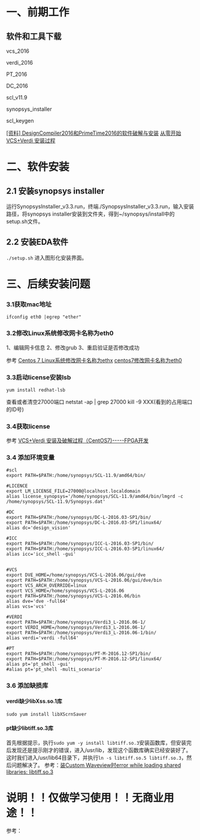# 一、前期工作
## 软件和工具下载
vcs_2016

verdi_2016

PT_2016

DC_2016

scl_v11.9

synopsys_installer

scl_keygen

[\[资料\] DesignCompiler2016和PrimeTime2016的软件破解与安装](http://bbs.eetop.cn/thread-763341-1-1.html)
[从零开始VCS+Verdi 安装过程](https://blog.csdn.net/Ztrans/article/details/88757695)
# 二、软件安装
## 2.1 安装synopsys installer
运行SynopsysInstaller_v3.3.run，终端./SynopsysInstaller_v3.3.run，输入安装路径，将synopsys installer安装到文件夹，得到~/synopsys/install中的setup.sh文件。
## 2.2 安装EDA软件
`./setup.sh` 进入图形化安装界面。
# 三、后续安装问题
### 3.1获取mac地址
	ifconfig eth0 |egrep "ether" 

###  3.2修改Linux系统修改网卡名称为eth0
1、编辑网卡信息
2、修改grub
3、重启验证是否修改成功

参考
[Centos 7 Linux系统修改网卡名称为ethx](https://www.cnblogs.com/Wolf-Dreams/p/9090577.html)
[centos7修改网卡名称为eth0](https://www.cnblogs.com/freeblogs/p/7881597.html)

### 3.3启动license安装lsb
	yum install redhat-lsb
查看或者清空27000端口
netstat -ap | grep 27000
kill -9 XXX(看到的占用端口的ID号)

### 3.4获取license
参考 [VCS+Verdi 安装及破解过程（CentOS7)-----FPGA开发](https://blog.csdn.net/qq_40829605/article/details/85345795)


### 3.4 添加环境变量


    #scl
    export PATH=$PATH:/home/synopsys/SCL-11.9/amd64/bin/
    
    #LICENCE
    export LM_LICENSE_FILE=27000@localhost.localdomain
    alias license_synopsys='/home/synopsys/SCL-11.9/amd64/bin/lmgrd -c /home/synopsys/SCL-11.9/Synopsys.dat'
    
    #DC
    export PATH=$PATH:/home/synopsys/DC-L-2016.03-SP1/bin/
    export PATH=$PATH:/home/synopsys/DC-L-2016.03-SP1/linux64/
    alias dc='design_vision'
    
    #ICC
    export PATH=$PATH:/home/synopsys/ICC-L-2016.03-SP1/bin/
    export PATH=$PATH:/home/synopsys/ICC-L-2016.03-SP1/linux64/
    alias icc='icc_shell -gui'
    
    
    #VCS
    export DVE_HOME=/home/synopsys/VCS-L-2016.06/gui/dve
    export PATH=$PATH:/home/synopsys/VCS-L-2016.06/gui/dve/bin
    export VCS_ARCH_OVERRIDE=linux
    export VCS_HOME=/home/synopsys/VCS-L-2016.06
    export PATH=$PATH:/home/synopsys/VCS-L-2016.06/bin
    alias dve='dve -full64'
    alias vcs='vcs'
    
    #VERDI
    export PATH=$PATH:/home/synopsys/Verdi3_L-2016.06-1/
    export VERDI_HOME=/home/synopsys/Verdi3_L-2016.06-1/
    export PATH=$PATH:/home/synopsys/Verdi3_L-2016.06-1/bin/
    alias verdi='verdi -full64'
    
    #PT
    export PATH=$PATH:/home/synopsys/PT-M-2016.12-SP1/bin/
    export PATH=$PATH:/home/synopsys/PT-M-2016.12-SP1/linux64/
    alias pt='pt_shell -gui'
    #alias pt='pt_shell -multi_scenario'


### 3.6 添加缺损库
#### verdi缺少libXss.so.1库

    sudo yum install libXScrnSaver

#### pt缺少libtiff.so.3库
首先根据提示，执行`sudo yum -y install libtiff.so.3`安装函数库，但安装完后发现还是提示刚才的错误，进入/usr/lib，发现这个函数库确实已经安装好了。
这时我们进入/usr/lib64目录下，并执行`ln -s libtiff.so.5 libtiff.so.3`，然后问题解决了。
参考：[装Custom Waveview时error while loading shared libraries: libtiff.so.3](http://bbs.eetop.cn/thread-762453-1-1.html)
# 说明！！仅做学习使用！！无商业用途！！
参考：
